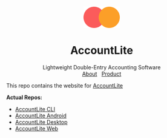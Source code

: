 <p align="center">
  <img src="https://github.com/captainayan/accountlite/blob/main/images/icon.png?raw=true" width="96px"/>
  <h1 align="center">AccountLite</h1>
  <p align="center">
    Lightweight Double-Entry Accounting Software
    <br />
    <a href="https://captainayan.github.io/accountlite/#about">About</a> &nbsp;
    <a href="https://captainayan.github.io/accountlite/#products">Product</a>
  </p>
</p>

This repo contains the website for [AccountLite](https://captainayan.github.io/accountlite/)

**Actual Repos:**

- [AccountLite CLI](https://github.com/captainAyan/accountlite-cli)
- [AccountLite Android](https://github.com/captainAyan/accountlite-android)
- [AccountLite Desktop](https://github.com/captainAyan/accountlite-desktop)
- [AccountLite Web](https://github.com/captainAyan/accountlite-web)